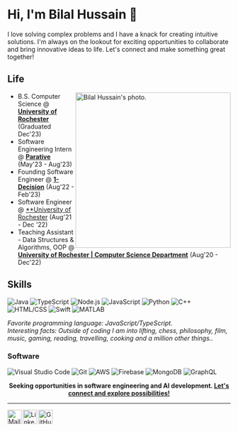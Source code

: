 # Hi, I'm Bilal Hussain 👋

I love solving complex problems and I have a knack for creating intuitive solutions. I'm always on the lookout for exciting opportunities to collaborate and bring innovative ideas to life. Let's connect and make something great together!

## Life

<img align="right" alt="Bilal Hussain's photo." width="350" src="gify.gif" />

- B.S. Computer Science @ [**University of Rochester**][ur] (Graduated Dec'23)  
- Software Engineering Intern @ [**Parative**][parative]  (May'23 - Aug'23)  
- Founding Software Engineer @ [**1-Decision**][1decision]  (Aug'22 - Feb'23)  
- Software Engineer @ [**University of Rochester][ur]  (Aug'21 - Dec '22)  
- Teaching Assistant - Data Structures & Algorithms, OOP @ [**University of Rochester | Computer Science Department**][urcs]  (Aug'20 - Dec'22)  

[ur]: https://rochester.edu
[parative]: https://parative.com
[1decision]: https://1-decision.com
[ur]: https://rochester.edu
[urcs]: https://cs.rochester.edu

## Skills

![Java](https://img.shields.io/badge/Java-ED8B00?logo=java&logoColor=white&style=for-the-badge)
![TypeScript](https://img.shields.io/badge/TypeScript-3178C6?logo=typescript&logoColor=white&style=for-the-badge)
![Node.js](https://img.shields.io/badge/Node.js-339933?logo=nodedotjs&logoColor=white&style=for-the-badge)
![JavaScript](https://img.shields.io/badge/JavaScript-F7DF1E?logo=javascript&logoColor=black&style=for-the-badge)
![Python](https://img.shields.io/badge/Python-3776AB?logo=python&logoColor=white&style=for-the-badge)
![C++](https://img.shields.io/badge/C++-00599C?logo=cplusplus&logoColor=white&style=for-the-badge)
![HTML/CSS](https://img.shields.io/badge/HTML%2FCSS-E34F26?logo=html5&logoColor=white&style=for-the-badge)
![Swift](https://img.shields.io/badge/Swift-FA7343?logo=swift&logoColor=white&style=for-the-badge)
![MATLAB](https://img.shields.io/badge/MATLAB-0076A8?logo=matlab&logoColor=white&style=for-the-badge)

_Favorite programming language: JavaScript/TypeScript._  
_Interesting facts: Outside of coding I am into lifting, chess, philosophy, film, music, gaming, reading, travelling, cooking and a million other things.._

### Software

![Visual Studio Code](https://img.shields.io/badge/VSCode-007ACC?logo=visualstudiocode&logoColor=white&style=for-the-badge)
![Git](https://img.shields.io/badge/Git-F05032?logo=git&logoColor=white&style=for-the-badge)
![AWS](https://img.shields.io/badge/AWS-232F3E?logo=amazonaws&logoColor=white&style=for-the-badge)
![Firebase](https://img.shields.io/badge/Firebase-FFCA28?logo=firebase&logoColor=black&style=for-the-badge)
![MongoDB](https://img.shields.io/badge/MongoDB-47A248?logo=mongodb&logoColor=white&style=for-the-badge)
![GraphQL](https://img.shields.io/badge/GraphQL-E10098?logo=graphql&logoColor=white&style=for-the-badge)

<p align="center">
    <b>Seeking opportunities in software engineering and AI development.
        <a href="https://www.linkedin.com/in/s-bilal-h/">Let's connect and explore possibilities!</a>
    </b>
</p>

---

<a href="mailto:bilal.kaa.email@gmail.com">
    <img height="32" align="left" alt="Mail" src="img/icons/gmail.png" />
</a>

<a href="https://www.linkedin.com/in/s-bilal-h/">
    <img height="32" align="left" alt="LinkedIn" src="img/icons/linkedin.png" />
</a>

<a href="https://github.com/sbilalh">
    <img height="32" align="left" alt="GitHub" src="img/icons/github.png" />
</a>
